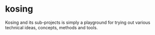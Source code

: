 # kosing

Kosing and its sub-projects is simply a playground for trying out various technical ideas, concepts, methods and tools.
